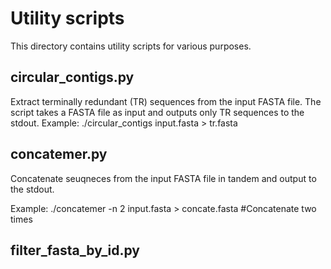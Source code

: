 # Utility scripts

This directory contains utility scripts for various purposes.

## circular_contigs.py

Extract terminally redundant (TR) sequences from the input FASTA file.
The script takes a FASTA file as input and outputs only TR sequences to the stdout.
Example: ./circular_contigs input.fasta > tr.fasta

## concatemer.py

Concatenate seuqneces from the input FASTA file in tandem and output to the stdout.

Example: ./concatemer -n 2 input.fasta > concate.fasta #Concatenate two times

## filter_fasta_by_id.py


